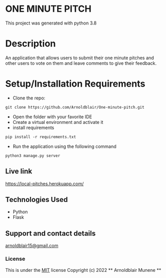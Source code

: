 # ONE MINUTE PITCH

This project was generated with python 3.8

# Description

An application that allows users to submit their one minute pitches and other users to vote on them and leave comments to give their feedback.

# Setup/Installation Requirements
* Clone the repo: 
```
git clone https://github.com/Arnoldblair/One-minute-pitch.git
```
* Open the folder with your favorite IDE
* Create a virtual environment and activate it
* install requirements
```
pip install -r requirements.txt
```
* Run the application using the following command
```
python3 manage.py server
```
## Live link

https://local-pitches.herokuapp.com/

## Technologies Used
* Python
* Flask
## Support and contact details
arnoldblair15@gmail.com
### License
This is under the [MIT](LICENSE) license
Copyright (c) 2022 ** Arnoldblair Munene **